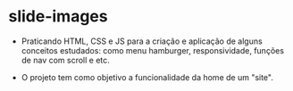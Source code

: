 # slide-images
- Praticando HTML, CSS e JS para a criação e aplicação de alguns conceitos estudados: como menu hamburger, responsividade, funções de nav com scroll e etc.
  
- O projeto tem como objetivo a funcionalidade da home de um "site".
 
